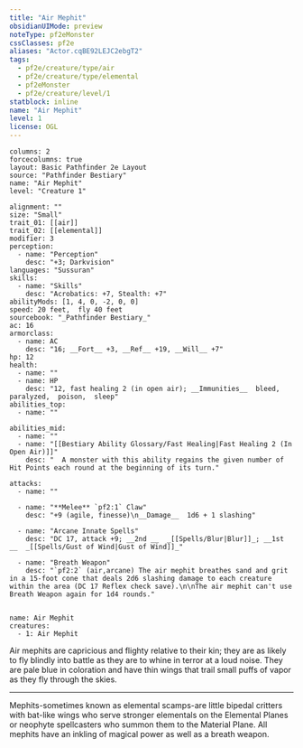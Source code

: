 ```yaml
---
title: "Air Mephit"
obsidianUIMode: preview
noteType: pf2eMonster
cssClasses: pf2e
aliases: "Actor.cqBE92LEJC2ebgT2" 
tags:
  - pf2e/creature/type/air
  - pf2e/creature/type/elemental
  - pf2eMonster
  - pf2e/creature/level/1
statblock: inline
name: "Air Mephit"
level: 1
license: OGL
---
```


```statblock
columns: 2
forcecolumns: true
layout: Basic Pathfinder 2e Layout
source: "Pathfinder Bestiary"
name: "Air Mephit"
level: "Creature 1"

alignment: ""
size: "Small"
trait_01: [[air]]
trait_02: [[elemental]]
modifier: 3
perception:
  - name: "Perception"
    desc: "+3; Darkvision"
languages: "Sussuran"
skills:
  - name: "Skills"
    desc: "Acrobatics: +7, Stealth: +7"
abilityMods: [1, 4, 0, -2, 0, 0]
speed: 20 feet,  fly 40 feet
sourcebook: "_Pathfinder Bestiary_"
ac: 16
armorclass:
  - name: AC
    desc: "16; __Fort__ +3, __Ref__ +19, __Will__ +7"
hp: 12
health:
  - name: ""
  - name: HP
    desc: "12, fast healing 2 (in open air); __Immunities__  bleed,  paralyzed,  poison,  sleep"
abilities_top:
  - name: ""

abilities_mid:
  - name: ""
  - name: "[[Bestiary Ability Glossary/Fast Healing|Fast Healing 2 (In Open Air)]]"
    desc: "  A monster with this ability regains the given number of Hit Points each round at the beginning of its turn."

attacks:
  - name: ""

  - name: "**Melee** `pf2:1` Claw"
    desc: "+9 (agile, finesse)\n__Damage__  1d6 + 1 slashing"

  - name: "Arcane Innate Spells"
    desc: "DC 17, attack +9; __2nd __  _[[Spells/Blur|Blur]]_; __1st __  _[[Spells/Gust of Wind|Gust of Wind]]_"

  - name: "Breath Weapon"
    desc: "`pf2:2` (air,arcane) The air mephit breathes sand and grit in a 15-foot cone that deals 2d6 slashing damage to each creature within the area (DC 17 Reflex check save).\n\nThe air mephit can't use Breath Weapon again for 1d4 rounds."
 
```

```encounter-table
name: Air Mephit
creatures:
  - 1: Air Mephit
```



Air mephits are capricious and flighty relative to their kin; they are as likely to fly blindly into battle as they are to whine in terror at a loud noise. They are pale blue in coloration and have thin wings that trail small puffs of vapor as they fly through the skies.

* * *

Mephits-sometimes known as elemental scamps-are little bipedal critters with bat-like wings who serve stronger elementals on the Elemental Planes or neophyte spellcasters who summon them to the Material Plane. All mephits have an inkling of magical power as well as a breath weapon.
